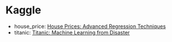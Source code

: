 # Kaggle

- house_price: [House Prices: Advanced Regression Techniques](https://www.kaggle.com/c/house-prices-advanced-regression-techniques/overview)
- titanic: [Titanic: Machine Learning from Disaster](https://www.kaggle.com/c/titanic)